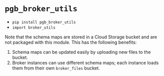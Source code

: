 # `pgb_broker_utils`

- `pip install pgb_broker_utils`
- `import broker_utils`

Note that the schema maps are stored in a Cloud Storage bucket and are not packaged with
this module. This has the following benefits:

1. Schema maps can be updated easily by uploading new files to the bucket.
1. Broker instances can use different schema maps; each instance loads them from their
   own `broker_files` bucket.
